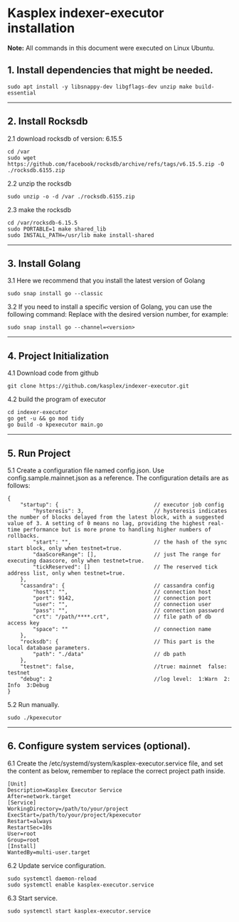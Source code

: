 # Kasplex indexer-executor installation

**Note:** All commands in this document were executed on Linux Ubuntu.

## 1. Install dependencies that might be needed.
```shell
sudo apt install -y libsnappy-dev libgflags-dev unzip make build-essential
```
***

## 2. Install Rocksdb

2.1 download rocksdb of version: 6.15.5
```shell
cd /var
sudo wget https://github.com/facebook/rocksdb/archive/refs/tags/v6.15.5.zip -O ./rocksdb.6155.zip
```

2.2 unzip the rocksdb
```shell
sudo unzip -o -d /var ./rocksdb.6155.zip
```

2.3 make the rocksdb
```shell
cd /var/rocksdb-6.15.5
sudo PORTABLE=1 make shared_lib
sudo INSTALL_PATH=/usr/lib make install-shared
```

***

## 3. Install Golang
3.1 Here we recommend that you install the latest version of Golang
```shell
sudo snap install go --classic
```

3.2 If you need to install a specific version of Golang, you can use the following command:
Replace <version> with the desired version number, for example:
```shell
sudo snap install go --channel=<version>
```

***

## 4. Project Initialization

4.1 Download code from github
```shell
git clone https://github.com/kasplex/indexer-executor.git
```

4.2 build the program of executor
```shell
cd indexer-executor
go get -u && go mod tidy
go build -o kpexecutor main.go
```

***

## 5. Run Project

5.1 Create a configuration file named config.json. Use config.sample.mainnet.json as a reference. The configuration details are as follows:
```shell
{
    "startup": {                              // executor job config
        "hysteresis": 3,                      // hysteresis indicates the number of blocks delayed from the latest block, with a suggested value of 3. A setting of 0 means no lag, providing the highest real-time performance but is more prone to handling higher numbers of rollbacks.
        "start": "",                          // the hash of the sync start block, only when testnet=true.
        "daaScoreRange": [],                  // just The range for executing daascore, only when testnet=true.
        "tickReserved": []                    // The reserved tick address list, only when testnet=true.
    },
    "cassandra": {                            // cassandra config
        "host": "",                           // connection host           
        "port": 9142,                         // connection port
        "user": "",                           // connection user
        "pass": "",                           // connection password
        "crt": "/path/****.crt",              // file path of db access key 
        "space": ""                           // connection name
    },
    "rocksdb": {                              // This part is the local database parameters.
        "path": "./data"                      // db path
    },
    "testnet": false,                         //true: mainnet  false: testnet
    "debug": 2                                //log level:  1:Warn  2: Info  3:Debug 
}
```

5.2 Run manually.
```shell
sudo ./kpexecutor
```

***

## 6. Configure system services (optional).

6.1 Create the /etc/systemd/system/kasplex-executor.service file, and set the content as below, remember to replace the correct project path inside.
```shell
[Unit]
Description=Kasplex Executor Service
After=network.target
[Service]
WorkingDirectory=/path/to/your/project
ExecStart=/path/to/your/project/kpexecutor
Restart=always
RestartSec=10s
User=root
Group=root
[Install]
WantedBy=multi-user.target
```

6.2 Update service configuration.
```shell
sudo systemctl daemon-reload
sudo systemctl enable kasplex-executor.service
```

6.3 Start service.
```shell
sudo systemctl start kasplex-executor.service
```

